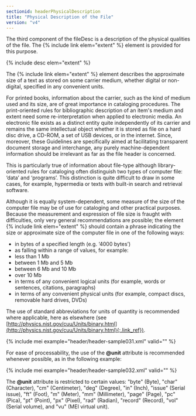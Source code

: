 ```yaml
---
sectionid: headerPhysicalDescription
title: "Physical Description of the File"
version: "v4"
---
```


The third component of the fileDesc is a description of the physical qualities of the file. The {% include link elem="extent" %} element is provided for this purpose.

{% include desc elem="extent" %}

The {% include link elem="extent" %} element describes the approximate size of a text as stored on some carrier medium, whether digital or non-digital, specified in any convenient units.

For printed books, information about the carrier, such as the kind of medium used and its size, are of great importance in cataloging procedures. The print-oriented rules for bibliographic description of an item's medium and extent need some re-interpretation when applied to electronic media. An electronic file exists as a distinct entity quite independently of its carrier and remains the same intellectual object whether it is stored as file on a hard disc drive, a CD-ROM, a set of USB devices, or in the internet. Since, moreover, these Guidelines are specifically aimed at facilitating transparent document storage and interchange, any purely machine-dependent information should be irrelevant as far as the file header is concerned.

This is particularly true of information about file-type although library-oriented rules for cataloging often distinguish two types of computer file: ‘data’ and ‘programs’. This distinction is quite difficult to draw in some cases, for example, hypermedia or texts with built-in search and retrieval software.

Although it is equally system-dependent, some measure of the size of the computer file may be of use for cataloging and other practical purposes. Because the measurement and expression of file size is fraught with difficulties, only very general recommendations are possible; the element {% include link elem="extent" %} should contain a phrase indicating the size or approximate size of the computer file in one of the following ways:

- in bytes of a specified length (e.g. ‘4000 bytes’)
- as falling within a range of values, for example: 
- less than 1 Mb
- between 1 Mb and 5 Mb
- between 6 Mb and 10 Mb
- over 10 Mb 
- in terms of any convenient logical units (for example, words or sentences, citations, paragraphs)
- in terms of any convenient physical units (for example, compact discs, removable hard drives, DVDs)

The use of standard abbreviations for units of quantity is recommended where applicable, here as elsewhere (see [http://physics.nist.gov/cuu/Units/binary.html](http://physics.nist.gov/cuu/Units/binary.html){:.link_ref}).

{% include mei example="header/header-sample031.xml" valid="" %}

For ease of processability, the use of the **@unit** attribute is recommended whenever possible, as in the following example:

{% include mei example="header/header-sample032.xml" valid="" %}

The **@unit** attribute is restricted to certain values: "byte" (Byte), "char" (Character), "cm" (Centimeter), "deg" (Degree), "in" (Inch), "issue" (Serial issue), "ft" (Foot), "m" (Meter), "mm" (Millimeter), "page" (Page), "pc" (Pica), "pt" (Point), "px" (Pixel), "rad" (Radian), "record" (Record), "vol" (Serial volume), and "vu" (MEI virtual unit).
